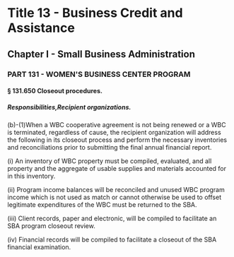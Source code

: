 
# Title 13 - Business Credit and Assistance
## Chapter I - Small Business Administration
### PART 131 - WOMEN'S BUSINESS CENTER PROGRAM
#### § 131.650 Closeout procedures.
##### Responsibilities,Recipient organizations.

(b)-(1)When a WBC cooperative agreement is not being renewed or a WBC is terminated, regardless of cause, the recipient organization will address the following in its closeout process and perform the necessary inventories and reconciliations prior to submitting the final annual financial report.

(i) An inventory of WBC property must be compiled, evaluated, and all property and the aggregate of usable supplies and materials accounted for in this inventory.

(ii) Program income balances will be reconciled and unused WBC program income which is not used as match or cannot otherwise be used to offset legitimate expenditures of the WBC must be returned to the SBA.

(iii) Client records, paper and electronic, will be compiled to facilitate an SBA program closeout review.

(iv) Financial records will be compiled to facilitate a closeout of the SBA financial examination.
